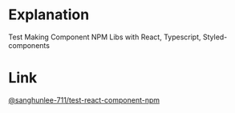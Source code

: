 # Explanation

Test Making Component NPM Libs with React, Typescript, Styled-components

# Link

[@sanghunlee-711/test-react-component-npm](https://www.npmjs.com/package/@sanghunlee-711/test-react-component-npm)
